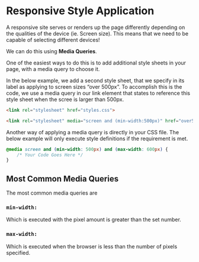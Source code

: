 # Responsive Style Application

A responsive site serves or renders up the page differently depending on the qualities of the device (ie. Screen size). This means that we need to be capable of selecting different devices!

We can do this using **Media Queries**.

One of the easiest ways to do this is to add additional style sheets in your page, with a media query to choose it.

In the below example, we add a second style sheet, that we specify in its label as applying to screen sizes “over 500px”. To accomplish this is the code, we use a media query in our link element that states to reference this style sheet when the scree is larger than 500px.
```html
<link rel="stylesheet" href="styles.css">

<link rel="stylesheet" media="screen and (min-width:500px)" href="over500.css">
```

Another way of applying a media query is directly in your CSS file. The below example will only execute style definitions if the requirement is met.

```css
@media screen and (min-width: 500px) and (max-width: 600px) {
	/* Your Code Goes Here */
}
```

## Most Common Media Queries
The most common media queries are

### `min-width: `
Which is executed with the pixel amount is greater than the set number.

### `max-width: `
Which is executed when the browser is less than the number of pixels specified.
